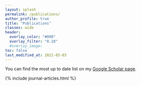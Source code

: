 ```yaml
---
layout: splash
permalink: /publications/
author_profile: true
title: "Publications"
classes: wide
header:
  overlay_color: "#000"
  overlay_filter: "0.10"
  #overlay_image:
toc: false
last_modified_at: 2021-03-03
---
```

You can find the most up to date list on my [Google Scholar page](https://scholar.google.com/citations?user=qTVJz0AAAAAJ&hl=en&oi=ao).

{% include journal-articles.html %}
